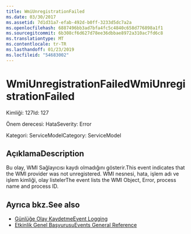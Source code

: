 ```yaml
---
title: WmiUnregistrationFailed
ms.date: 03/30/2017
ms.assetid: 7d1d31a7-efab-492d-b0ff-3233d5dc7a2a
ms.openlocfilehash: 6887496bb3ad7bfa4fc5c4840c658d776898a1f1
ms.sourcegitcommit: 6b308cf6d627d78ee36dbbae8972a310ac7fd6c8
ms.translationtype: MT
ms.contentlocale: tr-TR
ms.lasthandoff: 01/23/2019
ms.locfileid: "54683002"
---
```

# <a name="wmiunregistrationfailed"></a><span data-ttu-id="d72ad-102">WmiUnregistrationFailed</span><span class="sxs-lookup"><span data-stu-id="d72ad-102">WmiUnregistrationFailed</span></span>
<span data-ttu-id="d72ad-103">Kimliği: 127</span><span class="sxs-lookup"><span data-stu-id="d72ad-103">Id: 127</span></span>  
  
 <span data-ttu-id="d72ad-104">Önem derecesi: Hata</span><span class="sxs-lookup"><span data-stu-id="d72ad-104">Severity: Error</span></span>  
  
 <span data-ttu-id="d72ad-105">Kategori: ServiceModel</span><span class="sxs-lookup"><span data-stu-id="d72ad-105">Category: ServiceModel</span></span>  
  
## <a name="description"></a><span data-ttu-id="d72ad-106">Açıklama</span><span class="sxs-lookup"><span data-stu-id="d72ad-106">Description</span></span>  
 <span data-ttu-id="d72ad-107">Bu olay, WMI Sağlayıcısı kaydı olmadığını gösterir.</span><span class="sxs-lookup"><span data-stu-id="d72ad-107">This event indicates that the WMI provider was not unregistered.</span></span> <span data-ttu-id="d72ad-108">WMI nesnesi, hata, işlem adı ve işlem kimliği, olay listeler</span><span class="sxs-lookup"><span data-stu-id="d72ad-108">The event lists the WMI Object, Error, process name and process ID.</span></span>  
  
## <a name="see-also"></a><span data-ttu-id="d72ad-109">Ayrıca bkz.</span><span class="sxs-lookup"><span data-stu-id="d72ad-109">See also</span></span>
- [<span data-ttu-id="d72ad-110">Günlüğe Olay Kaydetme</span><span class="sxs-lookup"><span data-stu-id="d72ad-110">Event Logging</span></span>](../../../../../docs/framework/wcf/diagnostics/event-logging/index.md)
- [<span data-ttu-id="d72ad-111">Etkinlik Genel Başvurusu</span><span class="sxs-lookup"><span data-stu-id="d72ad-111">Events General Reference</span></span>](../../../../../docs/framework/wcf/diagnostics/event-logging/events-general-reference.md)
